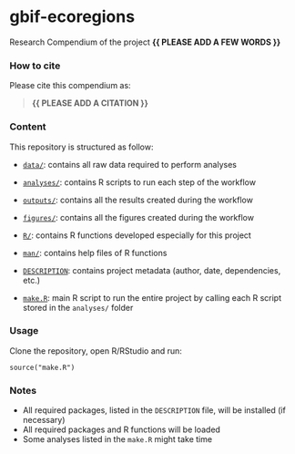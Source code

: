 <!-- README.md is generated from README.Rmd. Please edit that file -->

# gbif-ecoregions

<!-- badges: start -->
<!-- badges: end -->

Research Compendium of the project **{{ PLEASE ADD A FEW WORDS }}**

### How to cite

Please cite this compendium as:

> **{{ PLEASE ADD A CITATION }}**

### Content

This repository is structured as follow:

-   [`data/`](https://github.com/PhenoFish/gbif-ecoregions/tree/master/data):
    contains all raw data required to perform analyses

-   [`analyses/`](https://github.com/PhenoFish/gbif-ecoregions/tree/main/analyses/):
    contains R scripts to run each step of the workflow

-   [`outputs/`](https://github.com/PhenoFish/gbif-ecoregions/tree/main/outputs):
    contains all the results created during the workflow

-   [`figures/`](https://github.com/PhenoFish/gbif-ecoregions/tree/main/figures):
    contains all the figures created during the workflow

-   [`R/`](https://github.com/PhenoFish/gbif-ecoregions/tree/main/R):
    contains R functions developed especially for this project

-   [`man/`](https://github.com/PhenoFish/gbif-ecoregions/tree/main/man):
    contains help files of R functions

-   [`DESCRIPTION`](https://github.com/PhenoFish/gbif-ecoregions/tree/main/DESCRIPTION):
    contains project metadata (author, date, dependencies, etc.)

-   [`make.R`](https://github.com/PhenoFish/gbif-ecoregions/tree/main/make.R):
    main R script to run the entire project by calling each R script
    stored in the `analyses/` folder

### Usage

Clone the repository, open R/RStudio and run:

    source("make.R")

### Notes

-   All required packages, listed in the `DESCRIPTION` file, will be
    installed (if necessary)
-   All required packages and R functions will be loaded
-   Some analyses listed in the `make.R` might take time
